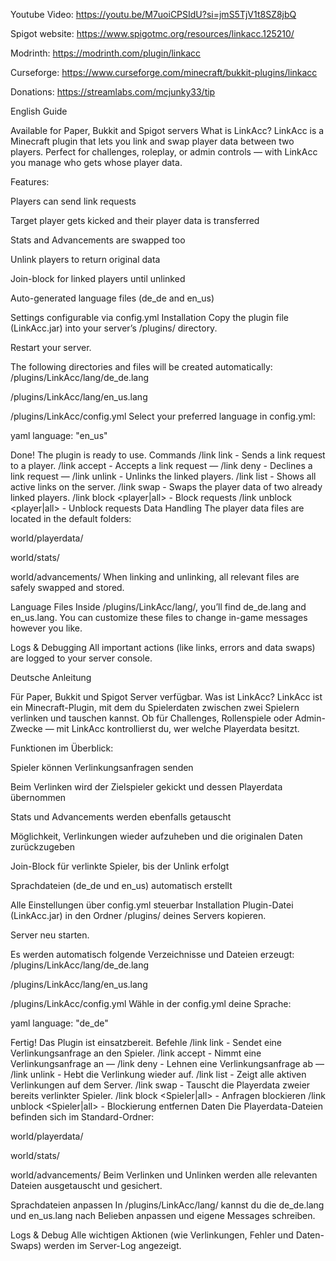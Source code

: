 Youtube Video:
https://youtu.be/M7uoiCPSIdU?si=jmS5TjV1t8SZ8jbQ

Spigot website:
https://www.spigotmc.org/resources/linkacc.125210/

Modrinth:
https://modrinth.com/plugin/linkacc

Curseforge:
https://www.curseforge.com/minecraft/bukkit-plugins/linkacc

Donations:
https://streamlabs.com/mcjunky33/tip

English Guide

Available for Paper, Bukkit and Spigot servers
What is LinkAcc?
LinkAcc is a Minecraft plugin that lets you link and swap player data between two players.
Perfect for challenges, roleplay, or admin controls — with LinkAcc you manage who gets whose player data.

Features:

Players can send link requests

Target player gets kicked and their player data is transferred

Stats and Advancements are swapped too

Unlink players to return original data

Join-block for linked players until unlinked

Auto-generated language files (de_de and en_us)

Settings configurable via config.yml
Installation
Copy the plugin file (LinkAcc.jar) into your server’s /plugins/ directory.

Restart your server.

The following directories and files will be created automatically:
/plugins/LinkAcc/lang/de_de.lang

/plugins/LinkAcc/lang/en_us.lang

/plugins/LinkAcc/config.yml
Select your preferred language in config.yml:

yaml
language: "en_us"

Done! The plugin is ready to use.
Commands
/link link <player> - Sends a link request to a player.
/link accept  - Accepts a link request —
/link deny - Declines a link request —
/link unlink - Unlinks the linked players.
/link list - Shows all active links on the server.
/link swap - Swaps the player data of two already linked players.
/link block <player|all> - Block requests
/link unblock <player|all> - Unblock requests
Data Handling
The player data files are located in the default folders:

world/playerdata/

world/stats/

world/advancements/
When linking and unlinking, all relevant files are safely swapped and stored.

Language Files
Inside /plugins/LinkAcc/lang/, you’ll find de_de.lang and en_us.lang.
You can customize these files to change in-game messages however you like.

Logs & Debugging
All important actions (like links, errors and data swaps) are logged to your server console.

Deutsche Anleitung

Für Paper, Bukkit und Spigot Server verfügbar.
Was ist LinkAcc?
LinkAcc ist ein Minecraft-Plugin, mit dem du Spielerdaten zwischen zwei Spielern verlinken und tauschen kannst.
Ob für Challenges, Rollenspiele oder Admin-Zwecke — mit LinkAcc kontrollierst du, wer welche Playerdata besitzt.

Funktionen im Überblick:

Spieler können Verlinkungsanfragen senden

Beim Verlinken wird der Zielspieler gekickt und dessen Playerdata übernommen

Stats und Advancements werden ebenfalls getauscht

Möglichkeit, Verlinkungen wieder aufzuheben und die originalen Daten zurückzugeben

Join-Block für verlinkte Spieler, bis der Unlink erfolgt

Sprachdateien (de_de und en_us) automatisch erstellt

Alle Einstellungen über config.yml steuerbar
Installation
Plugin-Datei (LinkAcc.jar) in den Ordner /plugins/ deines Servers kopieren.

Server neu starten.

Es werden automatisch folgende Verzeichnisse und Dateien erzeugt:
/plugins/LinkAcc/lang/de_de.lang

/plugins/LinkAcc/lang/en_us.lang

/plugins/LinkAcc/config.yml
Wähle in der config.yml deine Sprache:

yaml
language: "de_de"

Fertig! Das Plugin ist einsatzbereit.
Befehle
/link link <Spieler> - Sendet eine Verlinkungsanfrage an den Spieler.
/link accept - Nimmt eine Verlinkungsanfrage an —
/link deny - Lehnen eine Verlinkungsanfrage ab —
/link unlink - Hebt die Verlinkung wieder auf.
/link list - Zeigt alle aktiven Verlinkungen auf dem Server.
/link swap - Tauscht die Playerdata zweier bereits verlinkter Spieler.
/link block <Spieler|all> - Anfragen blockieren
/link unblock <Spieler|all> - Blockierung entfernen
Daten
Die Playerdata-Dateien befinden sich im Standard-Ordner:

world/playerdata/

world/stats/

world/advancements/
Beim Verlinken und Unlinken werden alle relevanten Dateien ausgetauscht und gesichert.

Sprachdateien anpassen
In /plugins/LinkAcc/lang/ kannst du die de_de.lang und en_us.lang nach Belieben anpassen und eigene Messages schreiben.

Logs & Debug
Alle wichtigen Aktionen (wie Verlinkungen, Fehler und Daten-Swaps) werden im Server-Log angezeigt.
